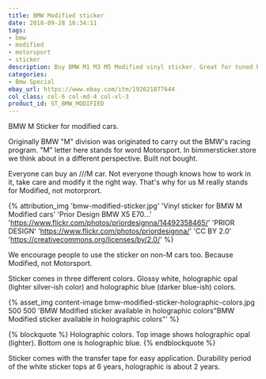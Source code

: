 ```yaml
---
title: BMW Modified sticker
date: 2018-09-28 16:34:11
tags:
- bmw
- modified
- motorsport
- sticker
description: Buy BMW M1 M3 M5 Modified vinyl sticker. Great for tuned bimmers. Contour cut out of premium vinyls.
categories:
- Bmw Special
ebay_url: https://www.ebay.com/itm/192621877644
col_class: col-6 col-md-4 col-xl-3
product_id: ST_BMW_MODIFIED
---
```


BMW M Sticker for modified cars.

<!-- more -->
<!-- {% asset_img content-image bmw-m1-m3-m5-modified-sticker.jpg 500 500 'Modified sticker for bmw cars"Vinyl Modified sticker for your bmw"' %} -->

Originally BMW "M" division was originated to carry out the BMW's racing program. "M" letter here stands for word Motorsport. In bimmersticker.store we think about in a different perspective. Built not bought.

Everyone can buy an ///M car. Not everyone though knows how to work in it, take care and modify it the right way. That's why for us M really stands for Modified, not motorprort.

{% attribution_img
  'bmw-modified-sticker.jpg'
  'Vinyl sticker for BMW M Modified cars'
  'Prior Design BMW X5 E70...'
  'https://www.flickr.com/photos/priordesignna/14492358465/'
  'PRIOR DESIGN'
  'https://www.flickr.com/photos/priordesignna/'
  'CC BY 2.0'
  'https://creativecommons.org/licenses/by/2.0/'
%}

We encourage people to use the sticker on non-M cars too. Because Modified, not Motorsport.

Sticker comes in three different colors. Glossy white, holographic opal (lighter silver-ish color) and holographic blue (darker blue-ish) colors.

{% asset_img content-image bmw-modified-sticker-holographic-colors.jpg 500 500 'BMW Modified sticker available in holographic colors"BMW Modified sticker available in holographic colors"' %}

{% blockquote %}
Holographic colors. Top image shows holographic opal (lighter). Bottom one is holographic blue.
{% endblockquote %}

Sticker comes with the transfer tape for easy application. Durability period of the white sticker tops at 6 years, holographic is about 2 years.
